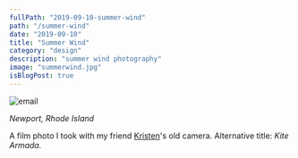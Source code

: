 ```yaml
---
fullPath: "2019-09-10-summer-wind"
path: "/summer-wind"
date: "2019-09-10"
title: "Summer Wind"
category: "design"
description: "summer wind photography"
image: "summerwind.jpg"
isBlogPost: true
---
```


![email](./images/summerwind.jpg)

*Newport, Rhode Island*

A film photo I took with my friend [Kristen](http://www.kristineugenio.com/)'s old camera. Alternative title: *Kite Armada.*
